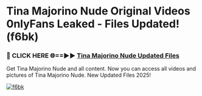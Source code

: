 # Tina Majorino Nude Original Videos 0nlyFans Leaked - Files Updated! (f6bk)

<h3>🔴 CLICK HERE 🌐==►► <a href="https://tinyurl.com/5h6xmrr3" rel="nofollow">Tina Majorino Nude Updated Files</a></h3>

Get Tina Majorino Nude and all content. Now you can access all videos and pictures of Tina Majorino Nude. New Updated Files 2025!

[![f6bk](https://i.imgur.com/KVD873Z.gif)](https://tinyurl.com/5h6xmrr3)
